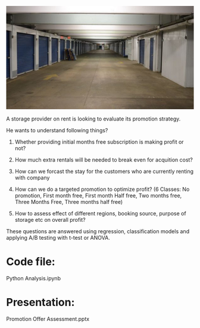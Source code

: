 ![What is this](storage.jpg)

A storage provider on rent is looking to evaluate its promotion strategy. 

He wants to understand following things?

1. Whether providing initial months free subscription is making profit or not?

2. How much extra rentals will be needed to break even for acquition cost?

3. How can we forcast the stay for the customers who are currently renting with company

4. How can we do a targeted promotion to optimize profit? 
(6 Classes: No promotion, First month free, First month Half free, Two months free, Three Months Free, Three months half free)

5. How to assess effect of different regions, booking source, purpose of storage etc on overall profit?


These questions are answered using regression, classification models and applying A/B testing with t-test or ANOVA.

# Code file: 
Python Analysis.ipynb

# Presentation: 
Promotion Offer Assessment.pptx

